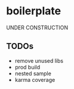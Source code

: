 # boilerplate

UNDER CONSTRUCTION

## TODOs
 * remove unused libs
 * prod build
 * nested sample
 * karma coverage